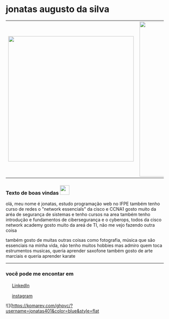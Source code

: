 # 
# jonatas augusto da silva

<center>
<table>
    <tr>
        <td><img width="400px" align="left" src="https://github-readme-stats.vercel.app/api/top-langs/?username=jonatas401&hide=html&layout=compact&theme=buefy" /></td>
        <td><img width="495px" align="left" src="https://github-readme-stats.vercel.app/api?username=jonatas401&theme=buefy"/></td>
    </tr>   
</table>
</center>  

### Texto de boas vindas <img src="https://github.com/jonatas401/jonatasaugusto/blob/main/image/atom.png" width="30px"></h2>

olá, meu nome é jonatas, estudo programação web no IFPE
também tenho curso de redes o "network essencials" da cisco e CCNA1
gosto muito da aréa de segurança de sistemas e tenho cursos na area também
tenho introdução e fundamentos de cibersegurança e o cyberops, todos da cisco network academy
gosto muito da areá de TI, não me vejo fazendo outra coisa 

também gosto de muitas outras coisas como fotografia, música
que são essenciais na minha vida, não tenho muitos hobbies
mas admiro quem toca estrumentos musicas, queria aprender saxofone
também gosto de arte marciais e queria aprender karate  




<hr>

<h3>você pode me encontar em</h3>


<a href="https://www.linkedin.com/in/jonatas-augusto-aa933b199/"><img src="https://github.com/jonatas401/jonatasaugusto/blob/main/image/linkedin.png" width="16"></img></a> [LinkedIn](https://www.linkedin.com/in/jonatas-augusto-aa933b199/)  


<a href="https://www.instagram.com/jonatas_a.s"><img src="https://github.com/jonatas401/jonatasaugusto/blob/main/image/instagram.png" width="16"></img></a> [instagram](https://www.instagram.com/jonatas_a.s) 

![](https://komarev.com/ghpvc/?username=jonatas401&color=blue&style=flat
